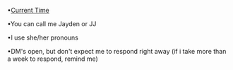 •[Current Time](https://time.is/Birmingham,_United_States)

•You can call me Jayden or JJ

•I use she/her pronouns

•DM's open, but don't expect me to respond right away (if i take more than a week to respond, remind me)


